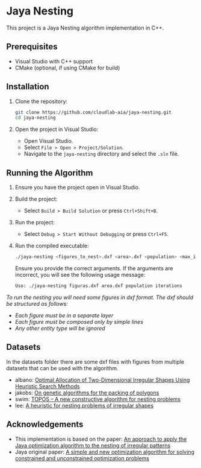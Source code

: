 # Jaya Nesting

This project is a Jaya Nesting algorithm implementation in C++.

## Prerequisites

- Visual Studio with C++ support
- CMake (optional, if using CMake for build)

## Installation

1. Clone the repository:
    ```sh
    git clone https://github.com/cloudlab-aia/jaya-nesting.git
    cd jaya-nesting
    ```

2. Open the project in Visual Studio:
    - Open Visual Studio.
    - Select `File > Open > Project/Solution`.
    - Navigate to the `jaya-nesting` directory and select the `.sln` file.

## Running the Algorithm

1. Ensure you have the project open in Visual Studio.

2. Build the project:
    - Select `Build > Build Solution` or press `Ctrl+Shift+B`.

3. Run the project:
    - Select `Debug > Start Without Debugging` or press `Ctrl+F5`.

4. Run the compiled executable:
    ```sh
    ./jaya-nesting <figures_to_nest>.dxf <area>.dxf <population> <max_iterations>
    ```
    Ensure you provide the correct arguments. If the arguments are incorrect, you will see the following usage message:
    ```sh
    Uso: ./jaya-nesting figuras.dxf area.dxf population iterations
    ```

*To run the nesting you will need some figures in dxf format. The dxf should be structured as follows:*

- *Each figure must be in a separate layer*
- *Each figure must be composed only by simple lines*
- *Any other entity type will be ignored*

## Datasets

In the datasets folder there are some dxf files with figures from multiple datasets that can be used with the algorithm.

- albano: [Optimal Allocation of Two-Dimensional Irregular Shapes Using Heuristic Search Methods](https://doi.org/10.1109/TSMC.1980.4308483)
- jakobs: [On genetic algorithms for the packing of polygons](https://doi.org/10.1016/0377-2217(94)00166-9)
- swim: [TOPOS – A new constructive algorithm for nesting problems](http://dx.doi.org/10.1007/s002910050105)
- lee: [A heuristic for nesting problems of irregular shapes](https://doi.org/10.1016/j.cad.2008.02.008)

## Acknowledgements

- This implementation is based on the paper: [An approach to apply the Jaya optimization algorithm to the nesting of irregular patterns](https://doi.org/10.1093/jcde/qwae093)
- Jaya original paper: [A simple and new optimization algorithm for solving constrained and unconstrained optimization problems](https://doi.org/10.5267/j.ijiec.2015.8.004)
